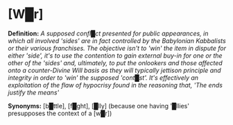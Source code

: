 # **[W█r]**

**Definition:** *A supposed confl█ct presented for public appearances, in which all involved 'sides' are in fact controlled by the Babylonian Kabbalists or their various franchises.  The objective isn't to 'win' the item in dispute for either 'side', it's to use the contention to gain external buy-in for one or the other of the 'sides' and, ultimately, to put the onlookers and those affected onto a counter-Divine Will basis as they will typically jettison principle and integrity in order to 'win' the supposed 'cont█st'.  It's effectively an exploitation of the flaw of hypocrisy found in the reasoning that, 'The ends justify the means'*

**Synonyms:** [b█ttle], [f█ght], [█lly] (because one having '█llies' presupposes the context of a [w█r])